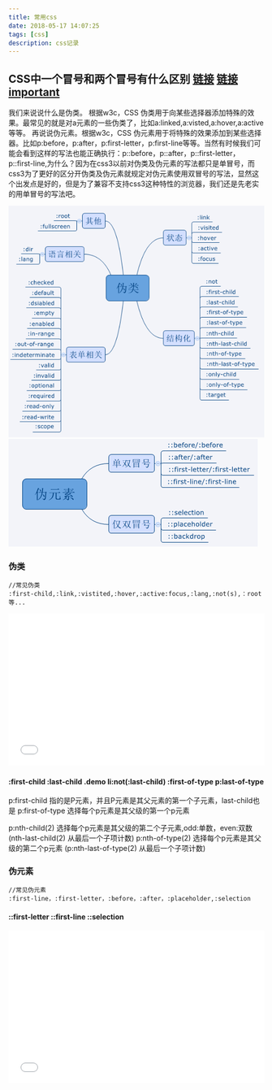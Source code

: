 ```yaml
---
title: 常用css
date: 2018-05-17 14:07:25
tags: [css]
description: css记录
---
```


## CSS中一个冒号和两个冒号有什么区别  [链接](https://shimo.im/doc/y18XXPd7hicGHr2H/) [链接](http://www.alloyteam.com/2016/05/summary-of-pseudo-classes-and-pseudo-elements/) [important](https://blog.csdn.net/qq_25292481/article/details/52577320)

我们来说说什么是伪类。
根据w3c，CSS 伪类用于向某些选择器添加特殊的效果。最常见的就是对a元素的一些伪类了，比如a:linked,a:visted,a:hover,a:active等等。
再说说伪元素。根据w3c，CSS 伪元素用于将特殊的效果添加到某些选择器。比如p:before，p:after，p:first-letter，p:first-line等等。当然有时候我们可能会看到这样的写法也能正确执行：p::before，p::after，p::first-letter，p::first-line,为什么？因为在css3以前对伪类及伪元素的写法都只是单冒号，而css3为了更好的区分开伪类及伪元素就规定对伪元素使用双冒号的写法，显然这个出发点是好的，但是为了兼容不支持css3这种特性的浏览器，我们还是先老实的用单冒号的写法吧。

![rect](/images/伪类.png)
![rect](/images/伪元素.png)

### 伪类
```
//常见伪类
:first-child,:link,:vistited,:hover,:active:focus,:lang,:not(s),：root等...
```
<iframe width="100%" height="300" src="//jsrun.net/kDZKp/embedded/all/light/" allowfullscreen="allowfullscreen" frameborder="0"></iframe>

#### :first-child :last-child .demo li:not(:last-child) :first-of-type p:last-of-type
p:first-child 指的是P元素，并且P元素是其父元素的第一个子元素，last-child也是
p:first-of-type 选择每个p元素是其父级的第一个p元素

p:nth-child(2) 选择每个p元素是其父级的第二个子元素,odd:单数，even:双数  (nth-last-child(2)  从最后一个子项计数)
p:nth-of-type(2) 选择每个p元素是其父级的第二个p元素 (p:nth-last-of-type(2) 从最后一个子项计数)
### 伪元素
```
//常见伪元素
:first-line，:first-letter，:before，:after，:placeholder,:selection
```

#### ::first-letter ::first-line ::selection
<iframe width="100%" height="300" src="//jsrun.net/ZDZKp/embedded/all/light/" allowfullscreen="allowfullscreen" frameborder="0"></iframe>
